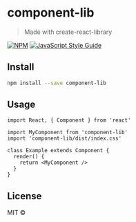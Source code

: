 # component-lib

> Made with create-react-library

[![NPM](https://img.shields.io/npm/v/component-lib.svg)](https://www.npmjs.com/package/component-lib) [![JavaScript Style Guide](https://img.shields.io/badge/code_style-standard-brightgreen.svg)](https://standardjs.com)

## Install

```bash
npm install --save component-lib
```

## Usage

```tsx
import React, { Component } from 'react'

import MyComponent from 'component-lib'
import 'component-lib/dist/index.css'

class Example extends Component {
  render() {
    return <MyComponent />
  }
}
```

## License

MIT © [](https://github.com/)

